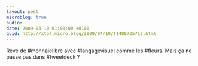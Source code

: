 ```yaml
---
layout: post
microblog: true
audio: 
date: 2009-04-10 01:00:00 +0100
guid: http://xtof.micro.blog/2009/04/10/t1488735712.html
---
```

Rêve de #monnaielibre avec #langagevisuel comme les #fleurs. Mais ça ne passe pas dans #tweetdeck ?
